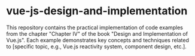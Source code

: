 # vue-js-design-and-implementation

This repository contains the practical implementation of code examples from the chapter "Chapter IV" of the book "Design and Implementation of Vue.js". Each example demonstrates key concepts and techniques related to [specific topic, e.g., Vue.js reactivity system, component design, etc.].
